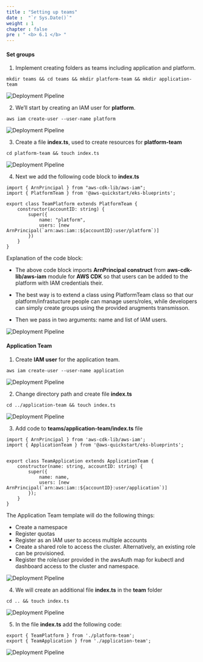 ```yaml
---
title : "Setting up teams"
date :  "`r Sys.Date()`" 
weight : 1 
chapter : false
pre : " <b> 6.1 </b> "
---
```


#### Set groups

1.  Implement creating folders as teams including application and platform.

```
mkdir teams && cd teams && mkdir platform-team && mkdir application-team
```

![Deployment Pipeline](/images/5.4-Accesscluster/0003.png?featherlight=false&width=90pc)

2.  We’ll start by creating an IAM user for **platform**.

```
aws iam create-user --user-name platform
```

![Deployment Pipeline](/images/5.4-Accesscluster/0004.png?featherlight=false&width=90pc)

3.  Create a file **index.ts**, used to create resources for **platform-team**

```
cd platform-team && touch index.ts
```

![Deployment Pipeline](/images/5.4-Accesscluster/0005.png?featherlight=false&width=90pc)

4.  Next we add the following code block to **index.ts**

```
import { ArnPrincipal } from "aws-cdk-lib/aws-iam";
import { PlatformTeam } from '@aws-quickstart/eks-blueprints';

export class TeamPlatform extends PlatformTeam {
    constructor(accountID: string) {
        super({
            name: "platform",
            users: [new ArnPrincipal(`arn:aws:iam::${accountID}:user/platform`)]
        })
    }
}
```

Explanation of the code block:

*   The above code block imports **ArnPrincipal construct** from **aws-cdk-lib/aws-iam** module for **AWS CDK** so that users can be added to the platform with IAM credentials their.
    
*   The best way is to extend a class using PlatformTeam class so that our platform/infrastucture people can manage users/roles, while developers can simply create groups using the provided arugments transmisson.
    
*   Then we pass in two arguments: name and list of IAM users.
    

![Deployment Pipeline](/images/5.4-Accesscluster/0006.png?featherlight=false&width=90pc)

#### Application Team

1.  Create **IAM user** for the application team.

```
aws iam create-user --user-name application
```

![Deployment Pipeline](/images/5.4-Accesscluster/0007.png?featherlight=false&width=90pc)

2.  Change directory path and create file **index.ts**

```
cd ../application-team && touch index.ts
```

![Deployment Pipeline](/images/5.4-Accesscluster/0008.png?featherlight=false&width=90pc)

3.  Add code to **teams/application-team/index.ts** file

```
import { ArnPrincipal } from 'aws-cdk-lib/aws-iam';
import { ApplicationTeam } from '@aws-quickstart/eks-blueprints';


export class TeamApplication extends ApplicationTeam {
    constructor(name: string, accountID: string) {
        super({
            name: name, 
            users: [new ArnPrincipal(`arn:aws:iam::${accountID}:user/application`)] 
        });
    }
}
```

The Application Team template will do the following things:

*   Create a namespace
*   Register quotas
*   Register as an IAM user to access multiple accounts
*   Create a shared role to access the cluster. Alternatively, an existing role can be provisioned.
*   Register the role/user provided in the awsAuth map for kubectl and dashboard access to the cluster and namespace.

![Deployment Pipeline](/images/5.4-Accesscluster/0009.png?featherlight=false&width=90pc)

4.  We will create an additional file **index.ts** in the **team** folder

```
cd .. && touch index.ts
```

![Deployment Pipeline](/images/5.4-Accesscluster/00010.png?featherlight=false&width=90pc)

5.  In the file **index.ts** add the following code:

```
export { TeamPlatform } from './platform-team';
export { TeamApplication } from './application-team';
```

![Deployment Pipeline](/images/5.4-Accesscluster/00011.png?featherlight=false&width=90pc)